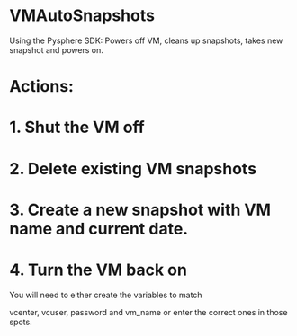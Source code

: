 VMAutoSnapshots
===============

Using the Pysphere SDK: Powers off VM, cleans up snapshots, takes new snapshot and powers on.

# Actions:

# 1. Shut the VM off

# 2. Delete existing VM snapshots

# 3. Create a new snapshot with VM name and current date.

# 4. Turn the VM back on

You will need to either create the variables to match 

vcenter, vcuser, password and vm_name or enter the correct ones in those spots.
